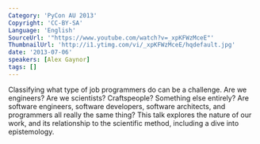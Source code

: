 ```yaml
---
Category: 'PyCon AU 2013'
Copyright: 'CC-BY-SA'
Language: 'English'
SourceUrl: '"https://www.youtube.com/watch?v=_xpKFWzMceE"'
ThumbnailUrl: 'http://i1.ytimg.com/vi/_xpKFWzMceE/hqdefault.jpg'
date: '2013-07-06'
speakers: [Alex Gaynor]
tags: []
---
```

Classifying what type of job programmers do can be a challenge. Are we engineers? Are we scientists? Craftspeople? Something else entirely? Are software engineers, software developers, software architects, and programmers all really the same thing? This talk explores the nature of our work, and its relationship to the scientific method, including a dive into epistemology.